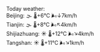 Today weather:  
Beijing: 🌫  🌡️+6°C 🌬️↓7km/h  
Tianjin: 🌫  🌡️+8°C 🌬️↖4km/h  
Shijiazhuang: ☀️ 🌡️+12°C 🌬️↘4km/h  
Tangshan: ☀️ 🌡️+11°C 🌬️↘1km/h  
